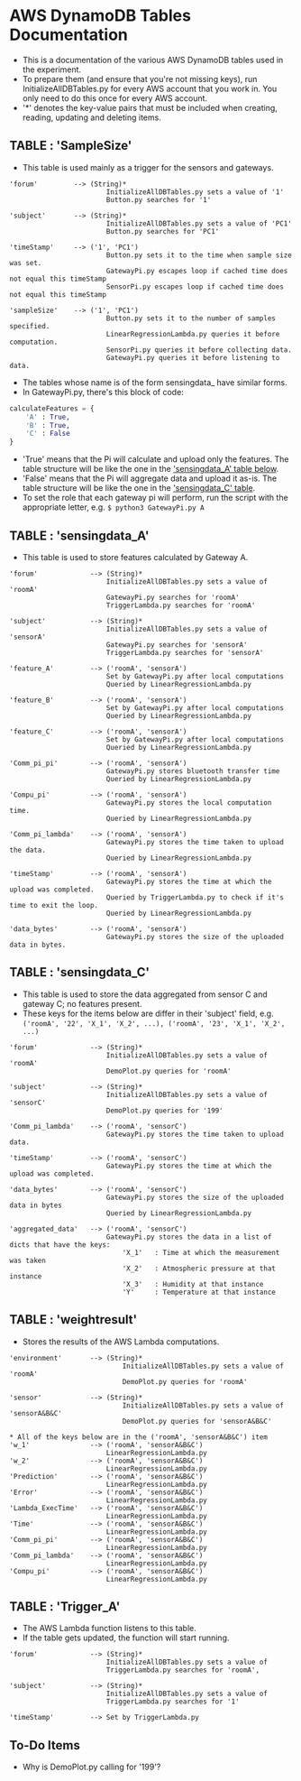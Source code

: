 # AWS DynamoDB Tables Documentation
* This is a documentation of the various AWS DynamoDB tables used in the experiment.
* To prepare them (and ensure that you're not missing keys), run InitializeAllDBTables.py for every AWS account that you work in. You only need to do this once for every AWS account.
* '\*' denotes the key-value pairs that must be included when creating, reading, updating and deleting items.

## TABLE : 'SampleSize'
* This table is used mainly as a trigger for the sensors and gateways.
```
'forum'         --> (String)*
                        InitializeAllDBTables.py sets a value of '1'
                        Button.py searches for '1'

'subject'       --> (String)*
                        InitializeAllDBTables.py sets a value of 'PC1'
                        Button.py searches for 'PC1'

'timeStamp'     --> ('1', 'PC1')
                        Button.py sets it to the time when sample size was set.
                        GatewayPi.py escapes loop if cached time does not equal this timeStamp
                        SensorPi.py escapes loop if cached time does not equal this timeStamp

'sampleSize'    --> ('1', 'PC1')
                        Button.py sets it to the number of samples specified.
                        LinearRegressionLambda.py queries it before computation.
                        SensorPi.py queries it before collecting data.
                        GatewayPi.py queries it before listening to data.
```

* The tables whose name is of the form sensingdata_<letter> have similar forms.
* In GatewayPi.py, there's this block of code:
```python
calculateFeatures = {
    'A' : True,
    'B' : True,
    'C' : False
}
```
* 'True' means that the Pi will calculate and upload only the features. The table structure will be like the one in the ['sensingdata_A' table below](#table-sensingdataA).
* 'False' means that the Pi will aggregate data and upload it as-is. The table structure will be like the one in the ['sensingdata_C' table](#table-sensingdataC).
* To set the role that each gateway pi will perform, run the script with the appropriate letter, e.g. `$ python3 GatewayPi.py A`

## TABLE : 'sensingdata_A'
* This table is used to store features calculated by Gateway A.
```
'forum'             --> (String)*
                        InitializeAllDBTables.py sets a value of 'roomA'
                        GatewayPi.py searches for 'roomA'
                        TriggerLambda.py searches for 'roomA'

'subject'           --> (String)*
                        InitializeAllDBTables.py sets a value of 'sensorA'
                        GatewayPi.py searches for 'sensorA'
                        TriggerLambda.py searches for 'sensorA'

'feature_A'         --> ('roomA', 'sensorA')
                        Set by GatewayPi.py after local computations
                        Queried by LinearRegressionLambda.py

'feature_B'         --> ('roomA', 'sensorA')
                        Set by GatewayPi.py after local computations
                        Queried by LinearRegressionLambda.py

'feature_C'         --> ('roomA', 'sensorA')
                        Set by GatewayPi.py after local computations
                        Queried by LinearRegressionLambda.py

'Comm_pi_pi'        --> ('roomA', 'sensorA')
                        GatewayPi.py stores bluetooth transfer time
                        Queried by LinearRegressionLambda.py

'Compu_pi'          --> ('roomA', 'sensorA')
                        GatewayPi.py stores the local computation time.
                        Queried by LinearRegressionLambda.py

'Comm_pi_lambda'    --> ('roomA', 'sensorA')
                        GatewayPi.py stores the time taken to upload the data.
                        Queried by LinearRegressionLambda.py

'timeStamp'         --> ('roomA', 'sensorA')
                        GatewayPi.py stores the time at which the upload was completed.
                        Queried by TriggerLambda.py to check if it's time to exit the loop.
                        Queried by LinearRegressionLambda.py

'data_bytes'        --> ('roomA', 'sensorA')
                        GatewayPi.py stores the size of the uploaded data in bytes.
```

## TABLE : 'sensingdata_C'
* This table is used to store the data aggregated from sensor C and gateway C; no features present.
* These keys for the items below are differ in their 'subject' field, e.g.
    `('roomA', '22', 'X_1', 'X_2', ...), ('roomA', '23', 'X_1', 'X_2', ...)`
```
'forum'             --> (String)*
                        InitializeAllDBTables.py sets a value of 'roomA'
                        DemoPlot.py queries for 'roomA'

'subject'           --> (String)*
                        InitializeAllDBTables.py sets a value of 'sensorC'
                        DemoPlot.py queries for '199'

'Comm_pi_lambda'    --> ('roomA', 'sensorC')
                        GatewayPi.py stores the time taken to upload data.

'timeStamp'         --> ('roomA', 'sensorC')
                        GatewayPi.py stores the time at which the upload was completed.                        

'data_bytes'        --> ('roomA', 'sensorC')
                        GatewayPi.py stores the size of the uploaded data in bytes
                        Queried by LinearRegressionLambda.py

'aggregated_data'   --> ('roomA', 'sensorC')
                        GatewayPi.py stores the data in a list of dicts that have the keys:
                            'X_1'   : Time at which the measurement was taken
                            'X_2'   : Atmospheric pressure at that instance
                            'X_3'   : Humidity at that instance
                            'Y'     : Temperature at that instance
```

## TABLE : 'weightresult'
* Stores the results of the AWS Lambda computations.
```
'environment'       --> (String)*
                            InitializeAllDBTables.py sets a value of 'roomA'
                            DemoPlot.py queries for 'roomA'

'sensor'            --> (String)*
                            InitializeAllDBTables.py sets a value of 'sensorA&B&C'
                            DemoPlot.py queries for 'sensorA&B&C'

* All of the keys below are in the ('roomA', 'sensorA&B&C') item
'w_1'               --> ('roomA', 'sensorA&B&C')
                        LinearRegressionLambda.py
'w_2'               --> ('roomA', 'sensorA&B&C')
                        LinearRegressionLambda.py
'Prediction'        --> ('roomA', 'sensorA&B&C')
                        LinearRegressionLambda.py
'Error'             --> ('roomA', 'sensorA&B&C')
                        LinearRegressionLambda.py
'Lambda_ExecTime'   --> ('roomA', 'sensorA&B&C')
                        LinearRegressionLambda.py
'Time'              --> ('roomA', 'sensorA&B&C')
                        LinearRegressionLambda.py
'Comm_pi_pi'        --> ('roomA', 'sensorA&B&C')
                        LinearRegressionLambda.py
'Comm_pi_lambda'    --> ('roomA', 'sensorA&B&C')
                        LinearRegressionLambda.py
'Compu_pi'          --> ('roomA', 'sensorA&B&C')
                        LinearRegressionLambda.py
```

## TABLE : 'Trigger_A'
* The AWS Lambda function listens to this table.
* If the table gets updated, the function will start running.
```
'forum'             --> (String)*
                        InitializeAllDBTables.py sets a value of
                        TriggerLambda.py searches for 'roomA',

'subject'           --> (String)*
                        InitializeAllDBTables.py sets a value of
                        TriggerLambda.py searches for '1'

'timeStamp'         --> Set by TriggerLambda.py
```

## To-Do Items
* Why is DemoPlot.py calling for '199'?
